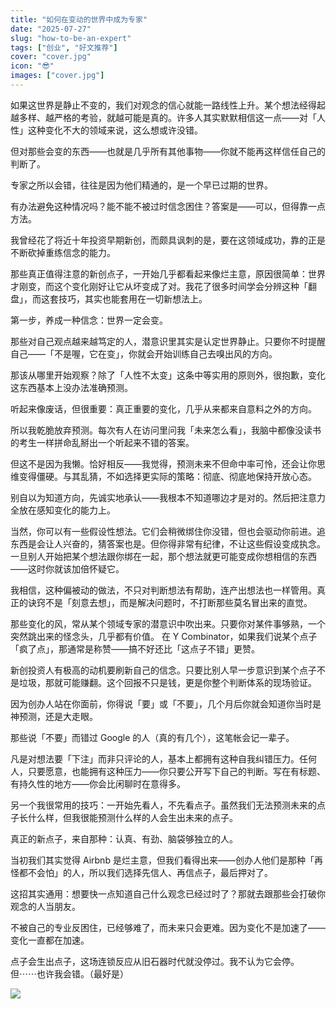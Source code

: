```yaml
---
title: "如何在变动的世界中成为专家"
date: "2025-07-27"
slug: "how-to-be-an-expert"
tags: ["创业", "好文推荐"]
cover: "cover.jpg"
icon: "😎"
images: ["cover.jpg"]
---
```

如果这世界是静止不变的，我们对观念的信心就能一路线性上升。某个想法经得起越多样、越严格的考验，就越可能是真的。许多人其实默默相信这一点——对「人性」这种变化不大的领域来说，这么想或许没错。



但对那些会变的东西——也就是几乎所有其他事物——你就不能再这样信任自己的判断了。



专家之所以会错，往往是因为他们精通的，是一个早已过期的世界。



有办法避免这种情况吗？能不能不被过时信念困住？答案是——可以，但得靠一点方法。



我曾经花了将近十年投资早期新创，而颇具讽刺的是，要在这领域成功，靠的正是不断砍掉重练信念的能力。



那些真正值得注意的新创点子，一开始几乎都看起来像烂主意，原因很简单：世界才刚变，而这个变化刚好让它从坏变成了对。我花了很多时间学会分辨这种「翻盘」，而这套技巧，其实也能套用在一切新想法上。



第一步，养成一种信念：世界一定会变。



那些对自己观点越来越笃定的人，潜意识里其实是认定世界静止。只要你不时提醒自己——「不是喔，它在变」，你就会开始训练自己去嗅出风的方向。



那该从哪里开始观察？除了「人性不太变」这条中等实用的原则外，很抱歉，变化这东西基本上没办法准确预测。



听起来像废话，但很重要：真正重要的变化，几乎从来都来自意料之外的方向。



所以我乾脆放弃预测。每次有人在访问里问我「未来怎么看」，我脑中都像没读书的考生一样拼命乱掰出一个听起来不错的答案。



但这不是因为我懒。恰好相反——我觉得，预测未来不但命中率可怜，还会让你思维变得僵硬。与其乱猜，不如选择更实际的策略：彻底、彻底地保持开放心态。



别自以为知道方向，先诚实地承认——我根本不知道哪边才是对的。然后把注意力全放在感知变化的能力上。



当然，你可以有一些假设性想法。它们会稍微绑住你没错，但也会驱动你前进。追东西是会让人兴奋的，猜答案也是。但你得非常有纪律，不让这些假设变成执念。
一旦别人开始把某个想法跟你绑在一起，那个想法就更可能变成你想相信的东西——这时你就该加倍怀疑它。



我相信，这种偏被动的做法，不只对判断想法有帮助，连产出想法也一样管用。真正的诀窍不是「刻意去想」，而是解决问题时，不打断那些莫名冒出来的直觉。



那些变化的风，常从某个领域专家的潜意识中吹出来。只要你对某件事够熟，一个突然跳出来的怪念头，几乎都有价值。
在 Y Combinator，如果我们说某个点子「疯了点」，那通常是称赞——搞不好还比「这点子不错」更赞。



新创投资人有极高的动机要刷新自己的信念。只要比别人早一步意识到某个点子不是垃圾，那就可能赚翻。这个回报不只是钱，更是你整个判断体系的现场验证。



因为创办人站在你面前，你得说「要」或「不要」，几个月后你就会知道你当时是神预测，还是大走眼。



那些说「不要」而错过 Google 的人（真的有几个），这笔帐会记一辈子。



凡是对想法要「下注」而非只评论的人，基本上都拥有这种自我纠错压力。任何人，只要愿意，也能拥有这种压力——你只要公开写下自己的判断。写在有标题、有持久性的地方——你会比闲聊时在意得多。



另一个我很常用的技巧：一开始先看人，不先看点子。虽然我们无法预测未来的点子长什么样，但我很能预测什么样的人会生出未来的点子。



真正的新点子，来自那种：认真、有劲、脑袋够独立的人。



当初我们其实觉得 Airbnb 是烂主意，但我们看得出来——创办人他们是那种「再怪都不会怕」的人，所以我们选择先信人、再信点子，最后押对了。



这招其实通用：想要快一点知道自己什么观念已经过时了？那就去跟那些会打破你观念的人当朋友。



不被自己的专业反困住，已经够难了，而未来只会更难。因为变化不是加速了——变化一直都在加速。



点子会生出点子，这场连锁反应从旧石器时代就没停过。我不认为它会停。
但⋯⋯也许我会错。（最好是）




![](https://prod-files-secure.s3.us-west-2.amazonaws.com/112d0858-5090-4d34-a606-b75eb8d65fd2/46476355-9cf3-4e99-9b7a-3531bc426380/1000202064.png?X-Amz-Algorithm=AWS4-HMAC-SHA256&X-Amz-Content-Sha256=UNSIGNED-PAYLOAD&X-Amz-Credential=ASIAZI2LB4665WIC523O%2F20250817%2Fus-west-2%2Fs3%2Faws4_request&X-Amz-Date=20250817T051359Z&X-Amz-Expires=3600&X-Amz-Security-Token=IQoJb3JpZ2luX2VjEDwaCXVzLXdlc3QtMiJIMEYCIQDIE%2Bpwg3Jq4S27u0jDnIn864Ss3tPlwFvqdcqwOBzhUwIhALtD9YhOkiFUQGYiVRixgUKhR7QMz2BfAYvjJqiMeigzKogECIX%2F%2F%2F%2F%2F%2F%2F%2F%2F%2FwEQABoMNjM3NDIzMTgzODA1IgyWN38WjSkVZfCaprwq3APw9aXtTFYdJljvv%2FDvmA3nrjI21beCGEWPbpWMUwIL6xa3XCNUi3JyayBBwxTfK3nYeeYEojJwayWHp%2BlMsxXw4tE9fO6XRw3GkHt%2FdPA0KT0JVY0Hmr5GIRcE41I%2FphvPhAJXiWYqhHOTMaw8Z8ILb906BLbvL0ppG3gUZbUjfvR1bJNENvJ7G7e6VgjL%2FJ2CsVT3eQZ7ydrHfGtK4UJav8CDuomN5cLYYQGozYgw%2Fh2tntC8D8IfordbzFA3%2Bc%2B0HZjaWN5ktp4FQg1xI812RQRlBO55Vk0aDK%2Fo2E4OZTLTIaqduNeQ02cnW8ymzBVc3ZEY64rtxAP8XcFqbg5QIQl3Xrli%2B%2FPdGsZAbnQubcqry7%2FgMpasrkVbgK1nVgkGKu64nfdWAuhbYweBQK4ViEfb4nRnu5z4Zfc4AQjJVbL1LHkj1u1YsusPP1xvJNAnCj7D6VavKhQ2ALadize06MEjpt9SAowm8XEaqnfLDhR7n1N2rs1sDtxFYnuRcScsWyaom9ANrMTA7kRWT3Rq7zZyP1p3XHyH73QVeE%2BqW3GSAO8jIuTPazpPcnmSHsuZcMgdhawtw1Jr35j%2BfGcjDxerJI325SNJNRDTWvOfUTH3BQgjXsRR4TvRdDCjl4XFBjqkAdkN9gWhakmRcSqzVfFqptRADo%2FWLz8tBLDf8aHCUL3NtOwFLo05TOc4pGbzfj%2FKe5xHhSiQHDnMPBTOD9%2BpKpKght2%2FCK9cm8flrnIU9suwUbdsaB9FfrBgSHII3r9DptzTwYDloeGSxgBpUPkIIX4zPDHUkNBrWbvMPSZkw7ObCEWfCRC5jOZlnzRZj3i%2F4pP8RuURxMlVPUMIIyCoIGVNWeB9&X-Amz-Signature=75a3740672acda9c0a3e63c7c0110e71cd5f07d3930545f0a2b39e04585195a5&X-Amz-SignedHeaders=host&x-amz-checksum-mode=ENABLED&x-id=GetObject)

